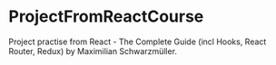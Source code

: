 # ProjectFromReactCourse

Project practise from React - The Complete Guide (incl Hooks, React Router, Redux)  by Maximilian Schwarzmüller.
